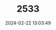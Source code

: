 ---
title: "2533"
category: "Balantiopteryx plicata"
draft: false
date: 2024-02-22 13:03:49
languages:
  German: ["Peters-Sackflügelfledermaus"]
  English: ["Gray Sac-winged Bat"]
---
